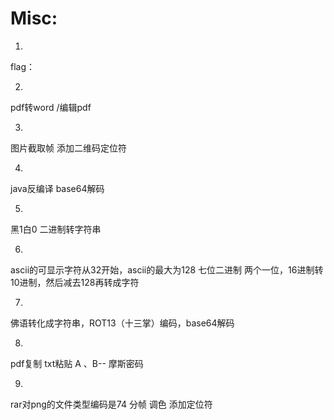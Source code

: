 # Misc:

1.
flag：

2.
pdf转word /编辑pdf

3.
图片截取帧 添加二维码定位符

4.
java反编译 base64解码

5.
黑1白0 二进制转字符串

6.
ascii的可显示字符从32开始，ascii的最大为128
七位二进制  两个一位，16进制转10进制，然后减去128再转成字符

7.
佛语转化成字符串，ROT13（十三掌）编码，base64解码

8.
pdf复制 txt粘贴 A 、B-- 摩斯密码

9.
rar对png的文件类型编码是74 分帧 调色 添加定位符

